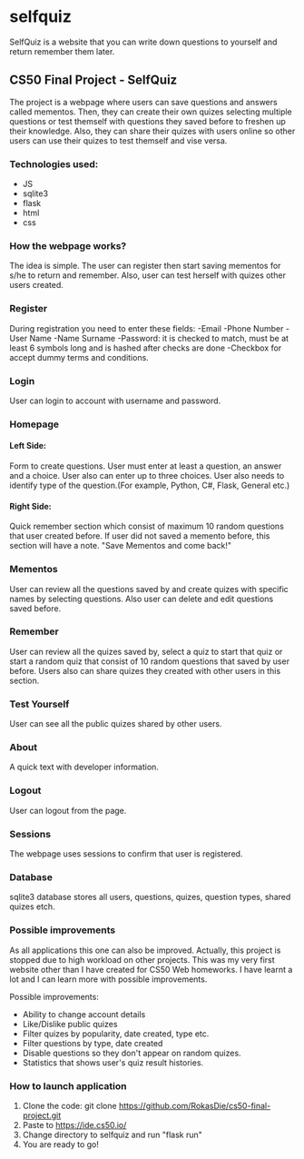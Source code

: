 # selfquiz
SelfQuiz is a website that you can write down questions to yourself and return remember them later. 

## CS50 Final Project - SelfQuiz

The project is a webpage where users can save questions and answers called mementos. Then, they can create their own quizes selecting multiple questions or test themself with questions they saved before to freshen up their knowledge. Also, they can share their quizes with users online so other users can use their quizes to test themself and vise versa. 

### Technologies used:
- JS
- sqlite3
- flask
- html
- css


### How the webpage works?
The idea is simple. The user can register then start saving mementos for s/he to return and remember. Also, user can test herself with quizes other users created. 

### Register
During registration you need to enter these fields:
  -Email
  -Phone Number
  -User Name
  -Name Surname
  -Password: it is checked to match, must be at least 6 symbols long and is hashed after checks are done
  -Checkbox for accept dummy terms and conditions. 

### Login
User can login to account with username and password. 

### Homepage
#### Left Side:
  Form to create questions. User must enter at least a question, an answer and a choice. User also can enter up to three choices. User also needs to identify type of the question.(For example, Python, C#, Flask, General etc.)
#### Right Side:
  Quick remember section which consist of maximum 10 random questions that user created before. If user did not saved a memento before, this section will have a note. "Save Mementos and come back!"

### Mementos
User can review all the questions saved by and create quizes with specific names by selecting questions. Also user can delete and edit questions saved before. 

### Remember
User can review all the quizes saved by, select a quiz to start that quiz or start a random quiz that consist of 10 random questions that saved by user before.
Users also can share quizes they created with other users in this section.

### Test Yourself
User can see all the public quizes shared by other users. 

### About
A quick text with developer information.

### Logout
User can logout from the page.

### Sessions
The webpage uses sessions to confirm that user is registered. 

### Database
sqlite3 database stores all users, questions, quizes, question types, shared quizes etch. 

### Possible improvements
As all applications this one can also be improved. Actually, this project is stopped due to high workload on other projects. 
This was my very first website other than I have created for CS50 Web homeworks. I have learnt a lot and I can learn more with possible improvements.

Possible improvements:
- Ability to change account details
- Like/Dislike public quizes
- Filter quizes by popularity, date created, type etc.
- Filter questions by type, date created
- Disable questions so they don't appear on random quizes. 
- Statistics that shows user's quiz result histories. 

### How to launch application
1. Clone the code: git clone https://github.com/RokasDie/cs50-final-project.git
2. Paste to https://ide.cs50.io/
3. Change directory to selfquiz and run "flask run"
4. You are ready to go!
